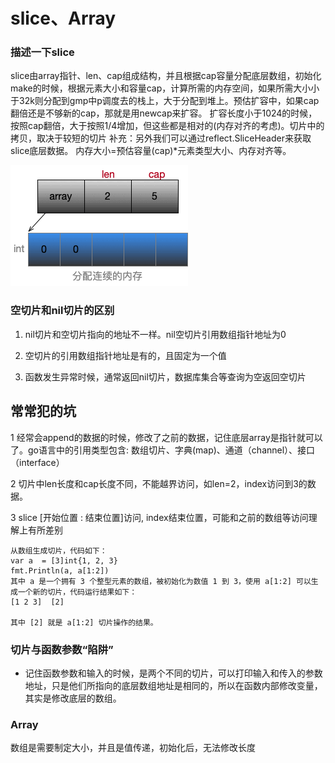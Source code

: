 # slice、Array

### 描述一下slice

slice由array指针、len、cap组成结构，并且根据cap容量分配底层数组，初始化make的时候，根据元素大小和容量cap，计算所需的内存空间，如果所需大小小于32k则分配到gmp中p调度去的栈上，大于分配到堆上。预估扩容中，如果cap翻倍还是不够新的cap，那就是用newcap来扩容。 扩容长度小于1024的时候，按照cap翻倍，大于按照1/4增加，但这些都是相对的(内存对齐的考虑)。切片中的拷贝，取决于较短的切片 补充：另外我们可以通过reflect.SliceHeader来获取slice底层数据。  内存大小=预估容量(cap)*元素类型大小、内存对齐等。

![slice分配](../img/slice.gif)


### 空切片和nil切片的区别

1. nil切片和空切片指向的地址不一样。nil空切片引用数组指针地址为0

2. 空切片的引用数组指针地址是有的，且固定为一个值

3. 函数发生异常时候，通常返回nil切片，数据库集合等查询为空返回空切片

## 常常犯的坑

1 经常会append的数据的时候，修改了之前的数据，记住底层array是指针就可以了。go语言中的引用类型包含: 数组切片、字典(map)、通道（channel）、接口（interface）

2 切片中len长度和cap长度不同，不能越界访问，如len=2，index访问到3的数据。

3 slice [开始位置 : 结束位置]访问, index结束位置，可能和之前的数组等访问理解上有所差别

```
从数组生成切片，代码如下：
var a  = [3]int{1, 2, 3}
fmt.Println(a, a[1:2])
其中 a 是一个拥有 3 个整型元素的数组，被初始化为数值 1 到 3，使用 a[1:2] 可以生成一个新的切片，代码运行结果如下：
[1 2 3]  [2]

其中 [2] 就是 a[1:2] 切片操作的结果。
```



### 	切片与函数参数“陷阱”

- 记住函数参数和输入的时候，是两个不同的切片，可以打印输入和传入的参数地址，只是他们所指向的底层数组地址是相同的，所以在函数内部修改变量，其实是修改底层的数组。

### Array

数组是需要制定大小，并且是值传递，初始化后，无法修改长度

